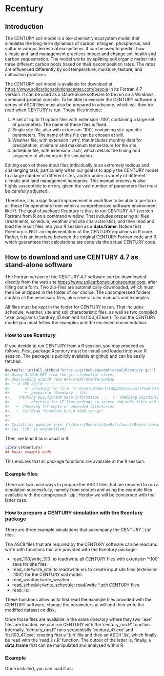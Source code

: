 
<!-- README.md is generated from README.Rmd. Please edit that file -->

# Rcentury

<!-- badges: start -->

<!-- badges: end -->

## Introduction

The CENTURY soil model is a bio-chemistry ecosystem model that simulates
the long-term dynamics of carbon, nitrogen, phosphorus, and sulfur in
various terrestrial ecosystems. It can be used to predict how climate
and land management practices impact and change soil health and carbon
sequestration. The model works by splitting soil organic matter into
three different carbon pools based on their decomposition rates. The
rates are influenced differently by soil temperature, moisture, texture,
and cultivation practices.

The CENTURY soil model is available for download at
<https://www.soilcarbonsolutionscenter.com/people> in its Fortran 4.7
version. It can be used as a stand-alone software to be run on a Windows
command-prompt console. To be able to execute the CENTURY software a
series of ASCII files must also be prepared in advance, which will then
be read when CENTURY is run. Those files include:

1.  A set of up to 11 option files with extension ‘.100’, containing a
    large set of parameters. The name of these files is fixed.
2.  Single site file, also with extension ‘.100’, containing
    site-specific parameters. The name of this file can be chosen at
    will.
3.  Weather file, with extension ‘.wth’, that includes monthly data for
    precipitation, minimum and maximum temperature for the site.
4.  Schedule file, with extension ‘.sch’, which details the timing and
    sequence of all events in the simulation.

Editing each of these input files individually is an extremely tedious
and challenging task, particularly when our goal is to apply the CENTURY
model to a large number of different sites, and/or under a variety of
different climatic and land management scenarios. This manual process is
also highly susceptible to errors, given the vast number of parameters
that must be carefully adjusted.

Therefore, it is a significant improvement in workflow to be able to
perform all these file operations from within a comprehensive software
environment like R. The goal of package Rcentury is thus to run CENTURY
4.7 (version Fortran) from R on a command window. That includes
preparing all files (treatments, schedule, weather and site
characteristic), and then read and load the result files into your R
session as a **data.frame**. Notice that Rcentury is NOT an
implementation of the CENTURY equations in R code. Rather, it is an
interface between the original CENTURY Fortran code and R, which
guarantees that calculations are done via the actual CENTURY code.

## How to download and use CENTURY 4.7 as stand-alone software

The Fortran version of the CENTURY 4.7 software can be downloaded
directly from the web site <https://www.soilcarbonsolutionscenter.com>,
after filling out a form. Two zip-files are automatically downloaded,
which must then be unzipped in the folder of our choice. The
uncompressed folders contain all the necessary files, plus several user
manuals and examples.

All files must be kept in the folder for CENTURY to run. That includes
schedule, weather, site and soil characteristic files, as well as two
compiled ‘.exe’ programs (‘century_47.exe’ and ‘list100_47.exe’). To run
the CENTURY model you must follow the examples and the enclosed
documentation.

### How to use Rcentury

If you decide to run CENTURY from a R session, you may proceed as
follows. First, package Rcentury must be install and loaded into your R
session. The package is publicly available at github and can be easily
fetched:

``` r
devtools::install_github("https://github.com/emf-creaf/Rcentury.git")
#> Using GitHub PAT from the git credential store.
#> Downloading GitHub repo emf-creaf/Rcentury@HEAD
#> ── R CMD build ─────────────────────────────────────────────────────────────────
#>       ✔  checking for file 'C:\Users\Roberto\AppData\Local\Temp\RtmpWkhmIb\remotes2f18178f69c4\emf-creaf-Rcentury-eeedc86/DESCRIPTION'
#>       ─  preparing 'Rcentury': (4s)
#>    checking DESCRIPTION meta-information ...  ✔  checking DESCRIPTION meta-information
#>       ─  checking for LF line-endings in source and make files and shell scripts (388ms)
#>   ─  checking for empty or unneeded directories
#>   ─  building 'Rcentury_0.0.0.9000.tar.gz'
#>      
#> 
#> Installing package into 'C:/Users/Roberto/AppData/Local/R/win-library/4.4'
#> (as 'lib' is unspecified)
```

Then, we load it as is usual in R:

``` r
library(Rcentury)
## basic example code
```

This ensures that all package functions are available at the R session.

### Example files

There are two main ways to prepare the ASCII files that are required to
run a simulation successfully, namely from scratch and using the example
files available with the compressed ‘.zip’. Hereby we will be concerned
with the latter case.

### How to prepare a CENTURY simulation with the Rcentury package

There are three example simulations that accompany the CENTURY ‘.zip’
files.

The ASCII files that are required by the CENTURY software can be read
and write with functions that are provided with the Rcentury package:

- read_100/write_100: to read/write all CENTURY files with extension
  ’\*.100’ save for site files.
- read_site/write_site: to read/write ers to create input site files
  (extension ‘.100’) for the CENTURY soil model.
- read_weather/write_weather:
- read_schedule/write_schedule: read/write \*.sch CENTURY files.
- read_lis:

These functions allow us to first read the example files provided with
the CENTURY software, change the parameters at will and then write the
modified dataset on disk.

Once those files are available in the same directory where they two
‘.exe’ files are located, we can run CENTURY with the ‘century_run.R’
function. Internally, ‘century_run.R’ runs sequentially ‘century_47.exe’
and ‘list100_47.exe’, creating first a ‘.bin’ file and then an ASCII
‘.lis’, which finally be read with the ‘read_lis.R’ function. The output
of the latter is, finally, a **data.frame** that can be manipulated and
analysed within R.

### Example

Once installed, you can load it as:
